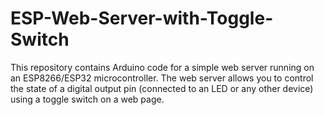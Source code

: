 # ESP-Web-Server-with-Toggle-Switch
This repository contains Arduino code for a simple web server running on an ESP8266/ESP32 microcontroller. The web server allows you to control the state of a digital output pin (connected to an LED or any other device) using a toggle switch on a web page.
